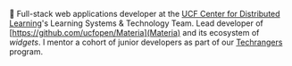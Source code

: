 :wave: Full-stack web applications developer at the [UCF Center for Distributed Learning](https://cdl.ucf.edu/)'s Learning Systems & Technology Team. Lead developer of [https://github.com/ucfopen/Materia](Materia) and its ecosystem of _widgets_. I mentor a cohort of junior developers as part of our [Techrangers](https://techrangers.cdl.ucf.edu/) program.
